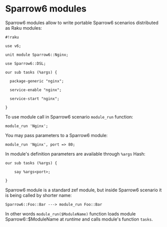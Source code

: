 # Sparrow6 modules

Sparrow6 modules allow to write  portable Sparrow6 scenarios distributed as Raku modules:

    #!raku 
    
    use v6;

    unit module Sparrow6::Nginx;

    use Sparrow6::DSL;

    our sub tasks (%args) {

      package-generic "nginx";

      service-enable "nginx";

      service-start "nginx";

    }


To use module call in Sparrow6 scenario `module_run` function:


    module_run 'Nginx';

You may pass parameters to a Sparrow6 module:

    module_run 'Nginx', port => 80;

In module's definition parameters are available through `%args` Hash:

    our sub tasks (%args) {

        say %args<port>;

    }


Sparrow6 module is a standard zef module, but inside Sparrow6 scenario it is being called by shorter name:

    Sparrow6::Foo::Bar ---> module_run Foo::Bar

In other words `module_run($ModuleName)` function loads  module Sparrow6::$ModuleName at _runtime_
and calls module's function `tasks`.


